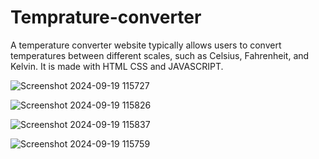 # Temprature-converter
A temperature converter website typically allows users to convert temperatures between different scales, such as Celsius, Fahrenheit, and Kelvin.
It is made with HTML CSS and JAVASCRIPT.

![Screenshot 2024-09-19 115727](https://github.com/user-attachments/assets/90298b8e-5349-4aff-833d-dd38689ad19f)

![Screenshot 2024-09-19 115826](https://github.com/user-attachments/assets/f4c5a9f0-9d91-4f69-8d88-992892d23970)

![Screenshot 2024-09-19 115837](https://github.com/user-attachments/assets/62b4e6c0-0d79-4c80-a58f-bbcb7adf77c6)

![Screenshot 2024-09-19 115759](https://github.com/user-attachments/assets/2585d4cf-15b2-4d65-b27f-8ccc485e1c4e)

